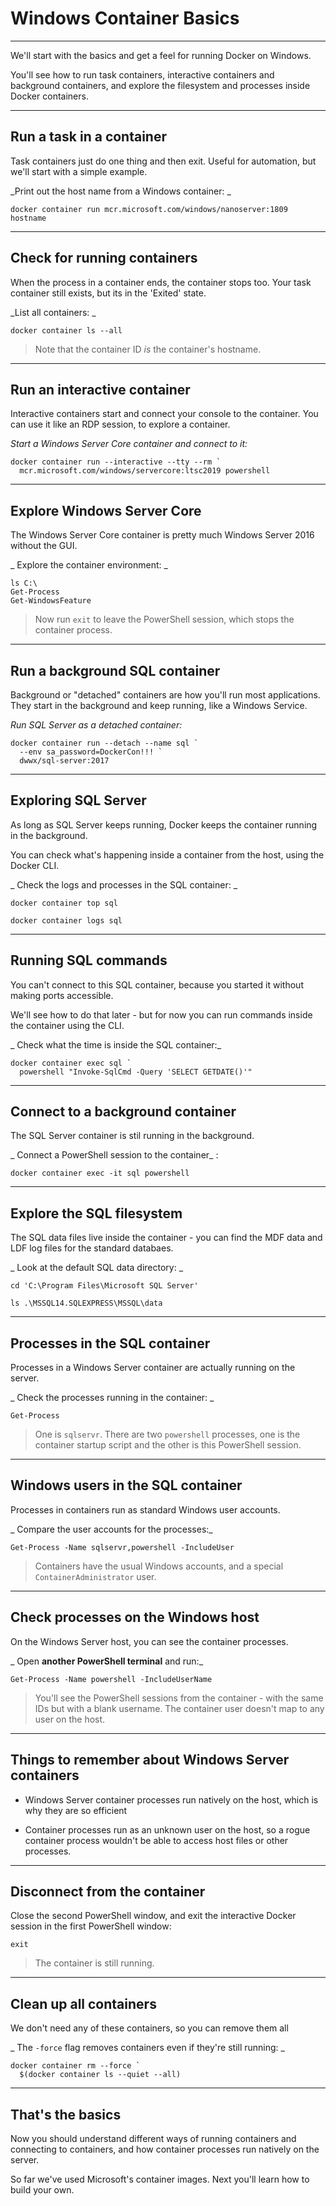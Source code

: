 # Windows Container Basics

---

We'll start with the basics and get a feel for running Docker on Windows. 

You'll see how to run task containers, interactive containers and background containers, and explore the filesystem and processes inside Docker containers.

---

## Run a task in a container

Task containers just do one thing and then exit. Useful for automation, but we'll start with a simple example.

_Print out the host name from a Windows container: _

```
docker container run mcr.microsoft.com/windows/nanoserver:1809 hostname
```

---

## Check for running containers

When the process in a container ends, the container stops too. Your task container still exists, but its in the 'Exited' state.

_List all containers: _

```
docker container ls --all
```

> Note that the container ID *is* the container's hostname.

---

## Run an interactive container

Interactive containers start and connect your console to the container. You can use it like an RDP session, to explore a container.

_Start a Windows Server Core container and connect to it:_

```
docker container run --interactive --tty --rm `
  mcr.microsoft.com/windows/servercore:ltsc2019 powershell
```

---

## Explore Windows Server Core

The Windows Server Core container is pretty much Windows Server 2016 without the GUI. 

_ Explore the container environment: _

```
ls C:\
Get-Process
Get-WindowsFeature
```

> Now run `exit` to leave the PowerShell session, which stops the container process. 

---

## Run a background SQL container

Background or "detached" containers are how you'll run most applications. They start in the background and keep running, like a Windows Service.

_Run SQL Server as a detached container:_

```
docker container run --detach --name sql `
  --env sa_password=DockerCon!!! `
  dwwx/sql-server:2017
```

---

## Exploring SQL Server

As long as SQL Server keeps running, Docker keeps the container running in the background.

You can check what's happening inside a container from the host, using the Docker CLI.

_ Check the logs and processes in the SQL container: _

```
docker container top sql
```

```
docker container logs sql
```

---

## Running SQL commands

You can't connect to this SQL container, because you started it without making ports accessible.

We'll see how to do that later - but for now you can run commands inside the container using the CLI.

_ Check what the time is inside the SQL container:_

```
docker container exec sql `
  powershell "Invoke-SqlCmd -Query 'SELECT GETDATE()'"
```

---

## Connect to a background container

The SQL Server container is stil running in the background. 

_ Connect a PowerShell session to the container_ :

```
docker container exec -it sql powershell
```

---

## Explore the SQL filesystem

The SQL data files live inside the container - you can find the MDF data and LDF log files for the standard databaes.

_ Look at the default SQL data directory: _

```
cd 'C:\Program Files\Microsoft SQL Server'
```

```
ls .\MSSQL14.SQLEXPRESS\MSSQL\data
```

---

## Processes in the SQL container

Processes in a Windows Server container are actually running on the server. 

_ Check the processes running in the container: _

```
Get-Process
```

> One is `sqlservr`. There are two `powershell` processes, one is the container startup script and the other is this PowerShell session. 

---

## Windows users in the SQL container

Processes in containers run as standard Windows user accounts. 

_ Compare the user accounts for the processes:_

```
Get-Process -Name sqlservr,powershell -IncludeUser
```

> Containers have the usual Windows accounts, and a special `ContainerAdministrator` user.

---

## Check processes on the Windows host

On the Windows Server host, you can see the container processes.

_ Open **another PowerShell terminal** and run:_

```
Get-Process -Name powershell -IncludeUserName
```

> You'll see the PowerShell sessions from the container - with the same IDs but with a blank username. The container user doesn't map to any user on the host.

---

## Things to remember about Windows Server containers

- Windows Server container processes run natively on the host, which is why they are so efficient

- Container processes run as an unknown user on the host, so a rogue container process wouldn't be able to access host files or other processes.

---

## Disconnect from the container

Close the second PowerShell window, and exit the interactive Docker session in the first PowerShell window:

```
exit
```

> The container is still running.

---

## Clean up all containers

We don't need any of these containers, so you can remove them all

_ The `-force` flag removes containers even if they're still running: _

```
docker container rm --force `
  $(docker container ls --quiet --all)
```

---

## That's the basics

Now you should understand different ways of running containers and connecting to containers, and how container processes run natively on the server.

So far we've used Microsoft's container images. Next you'll learn how to build your own.
